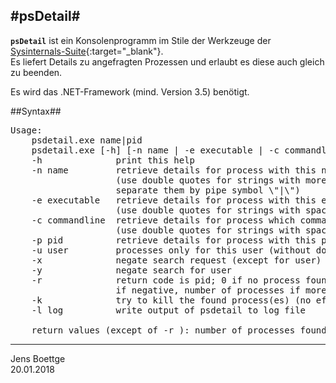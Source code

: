 #psDetail#
-----

**<code>psDetail</code>** ist ein Konsolenprogramm im Stile der Werkzeuge
der [Sysinternals-Suite](https://docs.microsoft.com/en-us/sysinternals/){:target="_blank"}.  
Es liefert Details zu angefragten Prozessen und erlaubt es diese auch gleich
zu beenden.

Es wird das .NET-Framework (mind. Version 3.5) benötigt.

##Syntax##
<pre>
Usage:
	psdetail.exe name|pid
	psdetail.exe [-h] [-n name | -e executable | -c commandline(part)| -p pid] [-u user]
	-h				print this help
	-n name			retrieve details for process with this name
					(use double quotes for strings with more process names,
					separate them by pipe symbol \"|\")
	-e executable	retrieve details for process with this executable (full path)
					(use double quotes for strings with spaces)
	-c commandline	retrieve details for process which commandline matches the argument
					(use double quotes for strings with spaces)
	-p pid			retrieve details for process with this process id
	-u user			processes only for this user (without domain)
	-x				negate search request (except for user)
	-y				negate search for user
	-r				return code is pid; 0 if no process found,
					if negative, number of processes if more than one process found
	-k				try to kill the found process(es) (no effect on return code)
	-l log			write output of psdetail to log file

	return values (except of -r ): number of processes found; negative on errors and help
</pre>

-----
Jens Boettge  
20.01.2018
